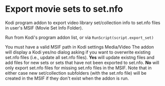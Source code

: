 
# Export movie sets to set.nfo

Kodi program addon to export video library set/collection info to set.nfo
files in user's MSIF (Movie Set Info Folder).

Run from Kodi's program addon list, or via `RunScript(script.export_set)`

You must have a valid MSIF path in Kodi settings Media/Video
The addon will display a Kodi yes/no dialog asking if you want to overwrite
existing set.nfo files (i.e., update all set.nfo files).  **Yes** will update
existng files and add files for new sets or sets that have not been exported
to set.nfo.  **No** will only export set.nfo files for missing set.nfo files
in the MSIF.  Note that in either case new set/collection subfolders
(with the set.nfo file) will be created in the MSIF if they don't exist when the
addon is run.